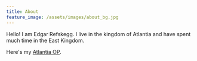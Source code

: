 ```yaml
---
title: About
feature_image: /assets/images/about_bg.jpg
---
```


Hello! I am Edgar Refskegg. I live in the kingdom of Atlantia and have
spent much time in the East Kingdom. 

Here's my [Atlantia OP](http://op.atlantia.sca.org/op_ind.php?atlantian_id=9766).
